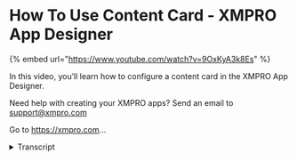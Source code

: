 # How To Use Content Card - XMPRO App Designer
{% embed url="https://www.youtube.com/watch?v=9OxKyA3k8Es" %}



In this video, you’ll learn how to configure a content card in the XMPRO App Designer.

Need help with creating your XMPRO apps? Send an email to support@xmpro.com

Go to https://xmpro.com...
<details>
<summary>Transcript</summary>In this video, you’ll learn how to configure a content card in the XMPRO App Designer.

Need help with creating your XMPRO apps? Send an email to support@xmpro.com

Go to https://xmpro.com...
in this video i will go over the

content card block in the block section

of app designer

the content card block is a

pre-configured control that we can use

to have a uniform layout throughout our

app pages

so let's show this in action i have a

content card here

when you drag it into the canvas you see

that there's a heading

and a box the style is already

pre-configured for you

with that in mind i will demonstrate

what the layout card looks like if we

put a data grid inside so we can see

how it fits inside to put a data grid in

here

so when we publish here we can see that

the grid fits perfectly inside the box

and the heading is nice and clean above

the data grid
</details>